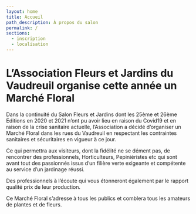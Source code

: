 ```yaml
---
layout: home
title: Accueil
path_description: À propos du salon
permalink: /
sections:
  - inscription
  - localisation
---
```

  
# L’Association Fleurs et Jardins du Vaudreuil organise cette année un Marché Floral

Dans la continuité du Salon Fleurs et Jardins dont les 25ème et 26ème Editions en 2020 et 2021 n’ont pu avoir lieu en raison du Covid19 et en raison de la
crise sanitaire actuelle, l’Association a décidé d’organiser un Marché Floral dans les rues du Vaudreuil en respectant les contraintes sanitaires et
sécuritaires en vigueur à ce jour.

Ce qui permettra aux visiteurs, dont la fidélité ne se dément pas, de rencontrer des professionnels, Horticulteurs, Pepiniéristes etc qui sont avant tout des
passionnés issus d’un filière verte exigeante et compétente au service d’un jardinage réussi.

Des professionnels à l’écoute qui vous étonneront également par le rapport qualité prix de leur production.

Ce Marché Floral s’adresse à tous les publics et comblera tous les amateurs de plantes et de fleurs.
